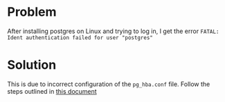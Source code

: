 # Problem

After installing postgres on Linux and trying to log in, I get the error
`FATAL:  Ident authentication failed for user "postgres"`

# Solution

This is due to incorrect configuration of the `pg_hba.conf` file. Follow the steps outlined in [this document](https://help.ubuntu.com/stable/serverguide/postgresql.html) 